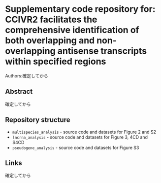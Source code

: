 # Supplementary code repository for: CCIVR2 facilitates the comprehensive identification of both overlapping and non-overlapping antisense transcripts within specified regions

Authors:確定してから

## Abstract
確定してから

## Repository structure
* `multispecies_analysis` - source code and datasets for Figure 2 and S2
* `lncrna_analysis` - source code and datasets for Figure 3, 4CD and S4CD
* `pseudogene_analysis` - source code and datasets for Figure S3

## Links
確定してから
